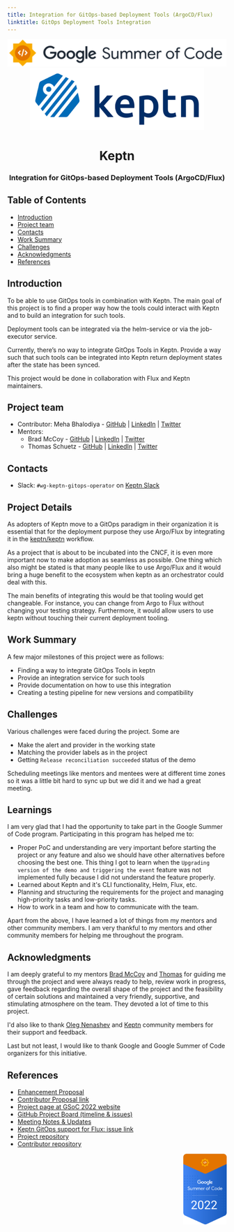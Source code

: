 ```yaml
---
title: Integration for GitOps-based Deployment Tools (ArgoCD/Flux)
linktitle: GitOps Deployment Tools Integration
---
```


<div align="center">
<img data-proofer-ignore src="https://raw.githubusercontent.com/iamrajiv/GSoC-2022/main/assets/gsoc-2022-1.svg" height="auto" width="600" />
<br />
<img data-proofer-ignore src="https://raw.githubusercontent.com/iamrajiv/GSoC-2022/main/assets/gsoc-2022-2.svg" height= "auto" width="400" />
<br />
<h1>Keptn</h1>
<h3>
Integration for GitOps-based Deployment Tools (ArgoCD/Flux)
</h3>
</div>

## Table of Contents

- [Introduction](#introduction)
- [Project team](#project-team)
- [Contacts](#contacts)
- [Work Summary](#work-summary)
- [Challenges](#challenges)
- [Acknowledgments](#acknowledgments)
- [References](#references)

## Introduction

To be able to use GitOps tools in combination with Keptn.
The main goal of this project is to find a proper way how the tools could interact with Keptn and to build an integration for such tools.

Deployment tools can be integrated via the helm-service or via the job-executor service.

Currently, there’s no way to integrate GitOps Tools in Keptn. Provide a way such that such tools can be integrated into Keptn return deployment states after the state has been synced.

This project would be done in collaboration with Flux and Keptn maintainers.

## Project team

- Contributor: Meha Bhalodiya - [GitHub](https://github.com/mehabhalodiya) | [LinkedIn](https://www.linkedin.com/in/meha-bhalodiya) | [Twitter](https://twitter.com/mehabhalodiya)
- Mentors:
  - Brad McCoy - [GitHub](https://github.com/bradmccoydev) | [LinkedIn](https://www.linkedin.com/in/bradmccoy3/) | [Twitter](https://twitter.com/bradmccoydev)
  - Thomas Schuetz - [GitHub](https://github.com/thschue) | [LinkedIn](https://www.linkedin.com/in/thschue/) | [Twitter](https://twitter.com/ThSchue)

## Contacts

- Slack: `#wg-keptn-gitops-operator` on [Keptn Slack](https://keptn.sh/community/#slack)

## Project Details

As adopters of Keptn move to a GitOps paradigm in their organization it is essential that for the deployment purpose they use Argo/Flux by integrating it in the [keptn/keptn](https://github.com/keptn/keptn) workflow.

As a project that is about to be incubated into the CNCF, it is even more important now to make adoption as seamless as possible. One thing which also might be stated is that many people like to use Argo/Flux and it would bring a huge benefit to the ecosystem when keptn as an orchestrator could deal with this.

The main benefits of integrating this would be that tooling would get changeable. For instance, you can change from Argo to Flux without changing your
testing strategy. Furthermore, it would allow users to use keptn without touching their current deployment tooling.

## Work Summary

A few major milestones of this project were as follows:

- Finding a way to integrate GitOps Tools in keptn
- Provide an integration service for such tools
- Provide documentation on how to use this integration
- Creating a testing pipeline for new versions and compatibility

## Challenges

Various challenges were faced during the project. Some are

- Make the alert and provider in the working state
- Matching the provider labels as in the project
- Getting `Release reconciliation succeeded` status of the demo

Scheduling meetings like mentors and mentees were at different time zones so it was a little bit hard to sync up but we did it and we had a great meeting.

## Learnings

I am very glad that I had the opportunity to take part in the Google Summer of Code program. Participating in this program has helped me to:

- Proper PoC and understanding are very important before starting the project or any feature and also we should have other alternatives before choosing the best one. This thing I got to learn when the `Upgrading version of the demo and triggering the event` feature was not implemented fully because I did not understand the feature properly.
- Learned about Keptn and it's CLI functionality, Helm, Flux, etc.
- Planning and structuring the requirements for the project and managing high-priority tasks and low-priority tasks.
- How to work in a team and how to communicate with the team.

Apart from the above, I have learned a lot of things from my mentors and other community members. I am very thankful to my mentors and other community members for helping me throughout the program.

## Acknowledgments

I am deeply grateful to my mentors [Brad McCoy](https://github.com/bradmccoydev) and [Thomas](https://github.com/thschue) for guiding me through the project and were always ready to help, review work in progress, gave feedback regarding the overall shape of the project and the feasibility of certain solutions and maintained a very friendly, supportive, and stimulating atmosphere on the team. They devoted a lot of time to this project.

I'd also like to thank [Oleg Nenashev](https://github.com/oleg-nenashev) and [Keptn](https://github.com/keptn/keptn) community members for their support and feedback.

Last but not least, I would like to thank Google and Google Summer of Code organizers for this initiative.

## References

- [Enhancement Proposal](https://github.com/keptn/enhancement-proposals/pull/67)
- [Contributor Proposal link](https://docs.google.com/document/d/194yMNDTolmMSxBkXD_1HcfmtOaB0N7AlMfVPSI0yc60/edit?usp=sharing)
- [Project page at GSoC 2022 website](https://summerofcode.withgoogle.com/programs/2022/projects/yHHRfVz2)
- [GitHub Project Board (timeline & issues)](https://github.com/keptn-sandbox/keptn-flux-integration/projects/1)
- [Meeting Notes & Updates](https://docs.google.com/document/d/1AWTQdsJPJpZUgmY3qJ-QHewHvEukt7aHQTOJtnYsxVQ/edit?usp=sharing)
- [Keptn GitOps support for Flux: issue link](https://github.com/keptn/integrations/issues/28)
- [Project repository](https://github.com/keptn-sandbox/keptn-flux-integration)
- [Contributor repository](https://github.com/mehabhalodiya/GSoC-22)

<div align="right">
<img src="https://raw.githubusercontent.com/iamrajiv/GSoC-2022/main/assets/gsoc-2022-3.svg" height="auto" width="100" data-proofer-ignore />
</div>
